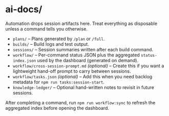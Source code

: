 # ai-docs/

Automation drops session artifacts here. Treat everything as disposable unless a command tells you otherwise.

- `plans/` – Plans generated by `/plan` or `/full`.
- `builds/` – Build logs and test output.
- `sessions/` – Session summaries written after each build command.
- `workflow/` – Per-command status JSON plus the aggregated `status-index.json` used by the dashboard (generated on demand).
- `workflow/cross-session-prompt.md` *(optional)* – Create this if you want a lightweight hand-off prompt to carry between sessions.
- `workflow/tasks.json` *(optional)* – Add this when you need backlog metadata for `npm run tasks:session-start`.
- `knowledge-ledger/` – Optional hand-written notes to revisit in future sessions.

After completing a command, run `npm run workflow:sync` to refresh the aggregated index before opening the dashboard.
